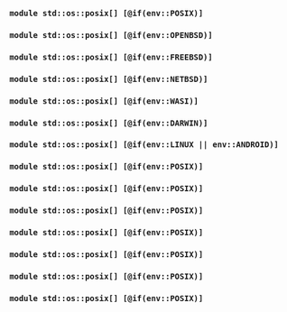 ### `module std::os::posix[] [@if(env::POSIX)]`
### `module std::os::posix[] [@if(env::OPENBSD)]`
### `module std::os::posix[] [@if(env::FREEBSD)]`
### `module std::os::posix[] [@if(env::NETBSD)]`
### `module std::os::posix[] [@if(env::WASI)]`
### `module std::os::posix[] [@if(env::DARWIN)]`
### `module std::os::posix[] [@if(env::LINUX || env::ANDROID)]`
### `module std::os::posix[] [@if(env::POSIX)]`
### `module std::os::posix[] [@if(env::POSIX)]`
### `module std::os::posix[] [@if(env::POSIX)]`
### `module std::os::posix[] [@if(env::POSIX)]`
### `module std::os::posix[] [@if(env::POSIX)]`
### `module std::os::posix[] [@if(env::POSIX)]`
### `module std::os::posix[] [@if(env::POSIX)]`
